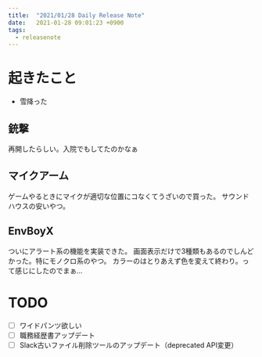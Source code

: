 ```yaml
---
title:  "2021/01/28 Daily Release Note"
date:   2021-01-28 09:01:23 +0900
tags:
  - releasenote
---
```

# 起きたこと

* 雪降った

## 銃撃

再開したらしい。入院でもしてたのかなぁ

## マイクアーム

ゲームやるときにマイクが適切な位置にコなくてうざいので買った。
サウンドハウスの安いやつ。

## EnvBoyX

ついにアラート系の機能を実装できた。
画面表示だけで3種類もあるのでしんどかった。特にモノクロ系のやつ。
カラーのはとりあえず色を変えて終わり。って感じにしたのでまぁ…

# TODO 

- [ ] ワイドパンツ欲しい
- [ ] 職務経歴書アップデート
- [ ] Slack古いファイル削除ツールのアップデート（deprecated API変更）